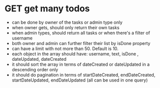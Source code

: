 # GET get many todos
- can be done by owner of the tasks or admin type only
- when owner gets, should only return their own tasks
- when admin types, should return all tasks or when there's a filter of username
- both owner and admin can further filter their list by isDone property
- can have a limit with not more than 50. Default is 10.
- each object in the array should have: username, text, isDone , dateUpdated, dateCreated
- it should sort the array in terms of dateCreated or dateUpdated in a descending order only
- it should do pagination in terms of startDateCreated, endDateCreated, startDateUpdated, endDateUpdated (all can be used in one query)
